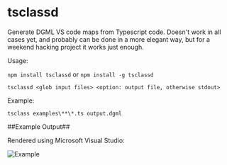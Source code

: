 # tsclassd
Generate DGML VS code maps from Typescript code. Doesn't work in all cases yet, and probably can be done in a more elegant way, but for a weekend hacking project it works just enough.

Usage:

`npm install tsclassd` or `npm install -g tsclassd`

`tsclassd <glob input files> <option: output file, otherwise stdout>`

Example:

`tsclass examples\**\*.ts output.dgml`

##Example Output##

Rendered using Microsoft Visual Studio:

![Example](https://cschleiden.github.io/tsclassd/pages/example.png)
